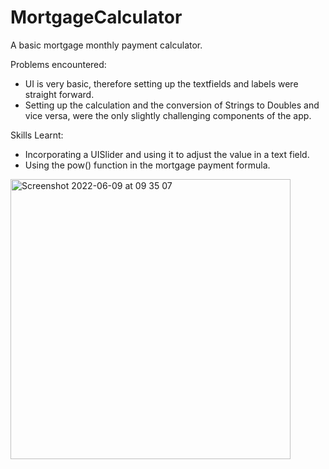 # MortgageCalculator

A basic mortgage monthly payment calculator.

Problems encountered:
- UI is very basic, therefore setting up the textfields and labels were straight forward.
- Setting up the calculation and the conversion of Strings to Doubles and vice versa, were the only slightly challenging components of the app.

Skills Learnt:
- Incorporating a UISlider and using it to adjust the value in a text field.
- Using the pow() function in the mortgage payment formula.

<img width="448" alt="Screenshot 2022-06-09 at 09 35 07" src="https://user-images.githubusercontent.com/91250039/172791588-cc5bd57f-d913-4fbf-a242-7e25c4318c08.png">
